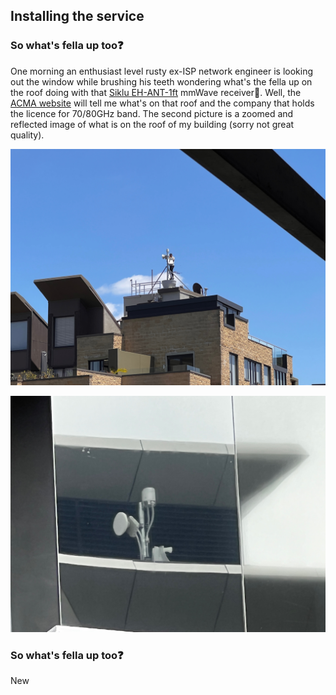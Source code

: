## Installing the service

### So what's fella up too❓ 

One morning an enthusiast level rusty ex-ISP network engineer is looking out the window while brushing his teeth wondering what's the fella up on the roof doing with that [Siklu EH-ANT-1ft](https://www.siklu.com/product/etherhaul-kilo-series/  ) mmWave receiver🤔. Well, the [ACMA website](https://web.acma.gov.au/rrl/client_search.client_lookup?pCLIENT_NO=20048150) will tell me what's on that roof and the company that holds the licence for 70/80GHz band. The second picture is a zoomed and reflected image of what is on the roof of my building (sorry not great quality). 

![Roof 3](https://github.com/alexanderswift/public-gigacom/blob/main/pics/roof3.jpeg)

![Roof 1](https://github.com/alexanderswift/public-gigacom/blob/main/pics/roof1.jpeg)



### So what's fella up too❓

New 



 
